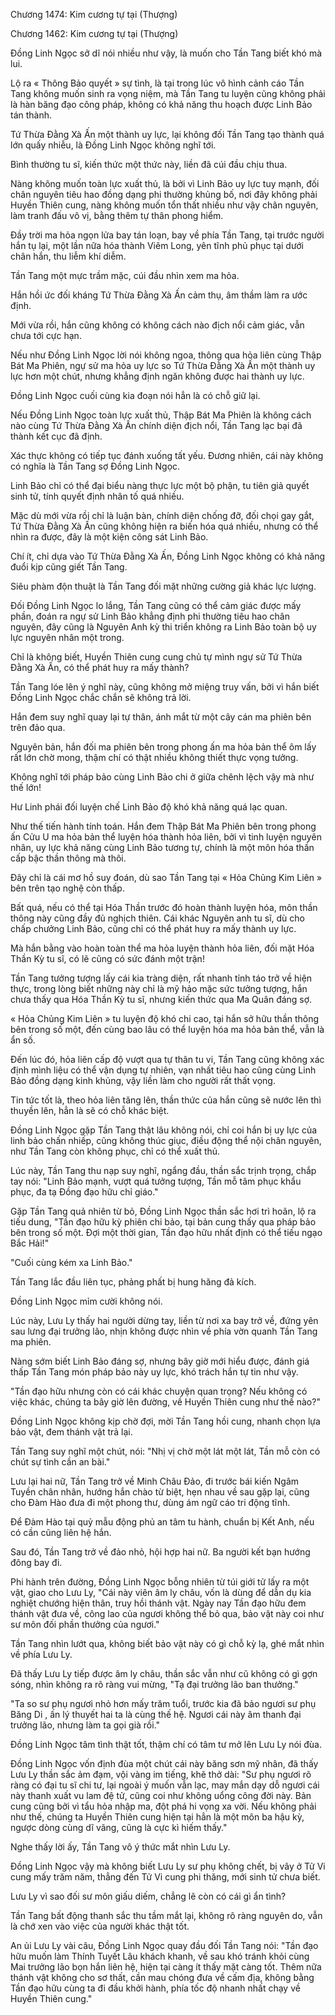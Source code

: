 




Chương 1474: Kim cương tự tại (Thượng)


Chương 1462: Kim cương tự tại (Thượng)

Đồng Linh Ngọc sở dĩ nói nhiều như vậy, là muốn cho Tần Tang biết khó mà lui.

Lộ ra « Thông Bảo quyết » sự tình, là tại trong lúc vô hình cảnh cáo Tần Tang không muốn sinh ra vọng niệm, mà Tần Tang tu luyện cũng không phải là hàn băng đạo công pháp, không có khả năng thu hoạch được Linh Bảo tán thành.

Tứ Thừa Đằng Xà Ấn một thành uy lực, lại không đối Tần Tang tạo thành quá lớn quấy nhiễu, là Đồng Linh Ngọc không nghĩ tới.

Bình thường tu sĩ, kiến thức một thức này, liền đã cúi đầu chịu thua.

Nàng không muốn toàn lực xuất thủ, là bởi vì Linh Bảo uy lực tuy mạnh, đối chân nguyên tiêu hao đồng dạng phi thường khủng bố, nơi đây không phải Huyền Thiên cung, nàng không muốn tổn thất nhiều như vậy chân nguyên, làm tranh đấu vô vị, bằng thêm tự thân phong hiểm.

Đầy trời ma hỏa ngọn lửa bay tán loạn, bay về phía Tần Tang, tại trước người hắn tụ lại, một lần nữa hóa thành Viêm Long, yên tĩnh phủ phục tại dưới chân hắn, thu liễm khí diễm.

Tần Tang một mực trầm mặc, cúi đầu nhìn xem ma hỏa.

Hắn hồi ức đối kháng Tứ Thừa Đằng Xà Ấn cảm thụ, âm thầm làm ra ước định.

Mới vừa rồi, hắn cũng không có không cách nào địch nổi cảm giác, vẫn chưa tới cực hạn.

Nếu như Đồng Linh Ngọc lời nói không ngoa, thông qua hỏa liên cùng Thập Bát Ma Phiên, ngự sử ma hỏa uy lực so Tứ Thừa Đằng Xà Ấn một thành uy lực hơn một chút, nhưng khẳng định ngăn không được hai thành uy lực.

Đồng Linh Ngọc cuối cùng kia đoạn nói hẳn là có chỗ giữ lại.

Nếu Đồng Linh Ngọc toàn lực xuất thủ, Thập Bát Ma Phiên là không cách nào cùng Tứ Thừa Đằng Xà Ấn chính diện địch nổi, Tần Tang lạc bại đã thành kết cục đã định.

Xác thực không có tiếp tục đánh xuống tất yếu. Đương nhiên, cái này không có nghĩa là Tần Tang sợ Đồng Linh Ngọc.

Linh Bảo chỉ có thể đại biểu nàng thực lực một bộ phận, tu tiên giả quyết sinh tử, tính quyết định nhân tố quá nhiều.

Mặc dù mới vừa rồi chỉ là luận bàn, chính diện chống đỡ, đối chọi gay gắt, Tứ Thừa Đằng Xà Ấn cũng không hiện ra biến hóa quá nhiều, nhưng có thể nhìn ra được, đây là một kiện công sát Linh Bảo.

Chí ít, chỉ dựa vào Tứ Thừa Đằng Xà Ấn, Đồng Linh Ngọc không có khả năng đuổi kịp cũng giết Tần Tang.

Siêu phàm độn thuật là Tần Tang đối mặt những cường giả khác lực lượng.

Đối Đồng Linh Ngọc lo lắng, Tần Tang cũng có thể cảm giác được mấy phần, đoán ra ngự sử Linh Bảo khẳng định phi thường tiêu hao chân nguyên, đây cũng là Nguyên Anh kỳ thi triển không ra Linh Bảo toàn bộ uy lực nguyên nhân một trong.

Chỉ là không biết, Huyền Thiên cung cung chủ tự mình ngự sử Tứ Thừa Đằng Xà Ấn, có thể phát huy ra mấy thành?

Tần Tang lóe lên ý nghĩ này, cũng không mở miệng truy vấn, bởi vì hắn biết Đồng Linh Ngọc chắc chắn sẽ không trả lời.

Hắn đem suy nghĩ quay lại tự thân, ánh mắt từ một cây cán ma phiên bên trên đảo qua.

Nguyên bản, hắn đối ma phiên bên trong phong ấn ma hỏa bản thể ôm lấy rất lớn chờ mong, thậm chí có thật nhiều không thiết thực vọng tưởng.

Không nghĩ tới pháp bảo cùng Linh Bảo chi ở giữa chênh lệch vậy mà như thế lớn!

Hư Linh phái đối luyện chế Linh Bảo độ khó khả năng quá lạc quan.

Như thế tiến hành tính toán. Hắn đem Thập Bát Ma Phiên bên trong phong ấn Cửu U ma hỏa bản thể luyện hóa thành hỏa liên, bởi vì tinh luyện nguyên nhân, uy lực khả năng cùng Linh Bảo tương tự, chính là một môn hóa thần cấp bậc thần thông mà thôi.

Đây chỉ là cái mơ hồ suy đoán, dù sao Tần Tang tại « Hỏa Chủng Kim Liên » bên trên tạo nghệ còn thấp.

Bất quá, nếu có thể tại Hóa Thần trước đó hoàn thành luyện hóa, môn thần thông này cũng đầy đủ nghịch thiên. Cái khác Nguyên anh tu sĩ, dù cho chấp chưởng Linh Bảo, cũng chỉ có thể phát huy ra mấy thành uy lực.

Mà hắn bằng vào hoàn toàn thể ma hỏa luyện thành hỏa liên, đối mặt Hóa Thần Kỳ tu sĩ, có lẽ cũng có sức đánh một trận!

Tần Tang tưởng tượng lấy cái kia tràng diện, rất nhanh tỉnh táo trở về hiện thực, trong lòng biết những này chỉ là mỹ hảo mặc sức tưởng tượng, hắn chưa thấy qua Hóa Thần Kỳ tu sĩ, nhưng kiến thức qua Ma Quân đáng sợ.

« Hỏa Chủng Kim Liên » tu luyện độ khó chi cao, tại hắn sở hữu thần thông bên trong số một, đến cùng bao lâu có thể luyện hóa ma hỏa bản thể, vẫn là ẩn số.

Đến lúc đó, hỏa liên cấp độ vượt qua tự thân tu vi, Tần Tang cũng không xác định mình liệu có thể vận dụng tự nhiên, vạn nhất tiêu hao cũng cùng Linh Bảo đồng dạng kinh khủng, vậy liền làm cho người rất thất vọng.

Tin tức tốt là, theo hỏa liên tăng lên, thần thức của hắn cũng sẽ nước lên thì thuyền lên, hẳn là sẽ có chỗ khác biệt.

Đồng Linh Ngọc gặp Tần Tang thật lâu không nói, chỉ coi hắn bị uy lực của linh bảo chấn nhiếp, cũng không thúc giục, điều động thể nội chân nguyên, như Tần Tang còn không phục, chỉ có thể xuất thủ.

Lúc này, Tần Tang thu nạp suy nghĩ, ngẩng đầu, thần sắc trịnh trọng, chắp tay nói: "Linh Bảo mạnh, vượt quá tưởng tượng, Tần mỗ tâm phục khẩu phục, đa tạ Đồng đạo hữu chỉ giáo."

Gặp Tần Tang quả nhiên từ bỏ, Đồng Linh Ngọc thần sắc hơi trì hoãn, lộ ra tiếu dung, "Tần đạo hữu kỳ phiên chi bảo, tại bản cung thấy qua pháp bảo bên trong số một. Đợi một thời gian, Tần đạo hữu nhất định có thể tiếu ngạo Bắc Hải!"

"Cuối cùng kém xa Linh Bảo."

Tần Tang lắc đầu liên tục, phảng phất bị hung hăng đả kích.

Đồng Linh Ngọc mỉm cười không nói.

Lúc này, Lưu Ly thấy hai người dừng tay, liền từ nơi xa bay trở về, đứng yên sau lưng đại trưởng lão, nhịn không được nhìn về phía vờn quanh Tần Tang ma phiên.

Nàng sớm biết Linh Bảo đáng sợ, nhưng bây giờ mới hiểu được, đánh giá thấp Tần Tang món pháp bảo này uy lực, khó trách hắn tự tin như vậy.

"Tần đạo hữu nhưng còn có cái khác chuyện quan trọng? Nếu không có việc khác, chúng ta bây giờ lên đường, về Huyền Thiên cung như thế nào?"

Đồng Linh Ngọc không kịp chờ đợi, mời Tần Tang hồi cung, nhanh chọn lựa bảo vật, đem thánh vật trả lại.

Tần Tang suy nghĩ một chút, nói: "Nhị vị chờ một lát một lát, Tần mỗ còn có chút sự tình cần an bài."

Lưu lại hai nữ, Tần Tang trở về Minh Châu Đảo, đi trước bái kiến Ngâm Tuyền chân nhân, hướng hắn chào từ biệt, hẹn nhau về sau gặp lại, cũng cho Đàm Hào đưa đi một phong thư, dùng ám ngữ cáo tri động tĩnh.

Để Đàm Hào tại quỷ mẫu động phủ an tâm tu hành, chuẩn bị Kết Anh, nếu có cần cũng liên hệ hắn.

Sau đó, Tần Tang trở về đảo nhỏ, hội hợp hai nữ. Ba người kết bạn hướng đông bay đi.

Phi hành trên đường, Đồng Linh Ngọc bỗng nhiên từ túi giới tử lấy ra một vật, giao cho Lưu Ly, "Cái này viên âm ly châu, vốn là dùng để dẫn dụ kia nghiệt chướng hiện thân, truy hồi thánh vật. Ngày nay Tần đạo hữu đem thánh vật đưa về, công lao của ngươi không thể bỏ qua, bảo vật này coi như sư môn đối phần thưởng của ngươi."

Tần Tang nhìn lướt qua, không biết bảo vật này có gì chỗ kỳ lạ, ghé mắt nhìn về phía Lưu Ly.

Đã thấy Lưu Ly tiếp được âm ly châu, thần sắc vẫn như cũ không có gì gợn sóng, nhìn không ra rõ ràng vui mừng, "Tạ đại trưởng lão ban thưởng."

"Ta so sư phụ ngươi nhỏ hơn mấy trăm tuổi, trước kia đã bảo ngươi sư phụ Băng Di , ấn lý thuyết hai ta là cùng thế hệ. Ngươi cái này âm thanh đại trưởng lão, nhưng làm ta gọi già rồi."

Đồng Linh Ngọc tâm tình thật tốt, thậm chí có tâm tư mở lên Lưu Ly nói đùa.

Đồng Linh Ngọc vốn định đùa một chút cái này băng sơn mỹ nhân, đã thấy Lưu Ly thần sắc ảm đạm, vội vàng im tiếng, khẽ thở dài: "Sư phụ ngươi rõ ràng có đại tu sĩ chi tư, lại ngoài ý muốn vẫn lạc, may mắn dạy dỗ ngươi cái này thanh xuất vu lam đệ tử, cũng coi như không uổng công đời này. Bản cung cũng bởi vì tẩu hỏa nhập ma, đột phá hi vọng xa vời. Nếu không phải như thế, chúng ta Huyền Thiên cung hiện tại hẳn là một môn ba hậu kỳ, ngược dòng cùng dĩ vãng, cũng là cực kì hiếm thấy."

Nghe thấy lời ấy, Tần Tang vô ý thức mắt nhìn Lưu Ly.

Đồng Linh Ngọc vậy mà không biết Lưu Ly sư phụ không chết, bị vây ở Tử Vi cung mấy trăm năm, thẳng đến Tử Vi cung phi thăng, mới sinh tử chưa biết.

Lưu Ly vì sao đối sư môn giấu diếm, chẳng lẽ còn có cái gì ẩn tình?

Tần Tang bất động thanh sắc thu tầm mắt lại, không rõ ràng nguyên do, vẫn là chớ xen vào việc của người khác thật tốt.

An ủi Lưu Ly vài câu, Đồng Linh Ngọc quay đầu đối Tần Tang nói: "Tần đạo hữu muốn làm Thính Tuyết Lâu khách khanh, về sau khó tránh khỏi cùng Mai trưởng lão bọn hắn liên hệ, hiện tại càng ít thấy mặt càng tốt. Thêm nữa thánh vật không cho sơ thất, cần mau chóng đưa về cấm địa, không bằng Tần đạo hữu cùng ta đi đầu khởi hành, phía tốc độ nhanh nhất chạy về Huyền Thiên cung."




